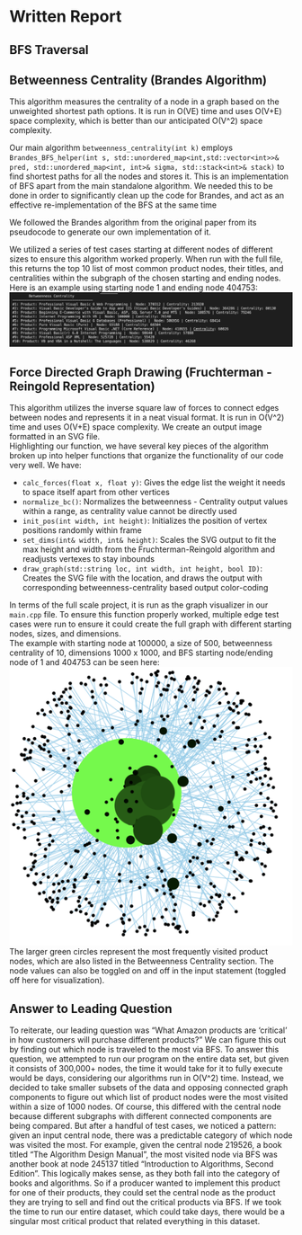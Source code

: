 # Written Report

## BFS Traversal <br>


## Betweenness Centrality (Brandes Algorithm) <br>
This algorithm measures the centrality of a node in a graph based on the unweighted shortest path options. It is run in O(VE) time and uses O(V+E) space complexity, which is better than our anticipated O(V^2) space complexity. <br>

Our main algorithm `betweenness_centrality(int k)` employs `Brandes_BFS_helper(int s, std::unordered_map<int,std::vector<int>>& pred, std::unordered_map<int, int>& sigma, std::stack<int>& stack)` to find shortest paths for all the nodes and stores it. This is an implementation of BFS apart from the main standalone algorithm. We needed this to be done in order to significantly clean up the code for Brandes, and act as an effective re-implementation of the BFS at the same time <br>
 
We followed the Brandes algorithm from the original paper from its pseudocode to generate our own implementation of it. <br>

We utilized a series of test cases starting at different nodes of different sizes to ensure this algorithm worked properly. When run with the full file, this returns the top 10 list of most common product nodes, their titles, and centralities within the subgraph of the chosen starting and ending nodes. Here is an example using starting node 1 and ending node 404753: ![Betweenness Centrality Example](/BC.png) <br>

## Force Directed Graph Drawing (Fruchterman - Reingold Representation) <br>
This algorithm utilizes the inverse square law of forces to connect edges between nodes and represents it in a neat visual format. It is run in O(V^2) time and uses O(V+E) space complexity. We create an output image formatted in an SVG file. <br>
Highlighting our function, we have several key pieces of the algorithm broken up into helper functions that organize the functionality of our code very well. We have: <br>
- `calc_forces(float x, float y)`: Gives the edge list the weight it needs to space itself apart from other vertices
- `normalize_bc()`: Normalizes the betweenness - Centrality output values within a range, as centrality value cannot be directly used 
- `init_pos(int width, int height)`:  Initializes the position of vertex positions randomly within frame
- `set_dims(int& width, int& height)`: Scales the SVG output to fit the max height and width from the Fruchterman-Reingold algorithm and readjusts vertexes to stay inbounds
- `draw_graph(std::string loc, int width, int height, bool ID)`: Creates the SVG file with the location, and draws the output with corresponding betweenness-centrality based output color-coding 

In terms of the full scale project, it is run as the graph visualizer in our `main.cpp` file. To ensure this function properly worked, multiple edge test cases were run to ensure it could create the full graph with different starting nodes, sizes, and dimensions. <br>
The example with starting node at 100000, a size of 500, betweenness centrality of 10, dimensions 1000 x 1000, and BFS starting node/ending node of 1 and 404753 can be seen here: ![Final Graph](/Final1.png) <br>
The larger green circles represent the most frequently visited product nodes, which are also listed in the Betweenness Centrality section. The node values can also be toggled on and off in the input statement (toggled off here for visualization). <br>

## Answer to Leading Question <br>
To reiterate, our leading question was “What Amazon products are ‘critical’ in how customers will purchase different products?” We can figure this out by finding out which node is traveled to the most via BFS. To answer this question, we attempted to run our program on the entire data set, but given it consists of 300,000+ nodes, the time it would take for it to fully execute would be days, considering our algorithms run in O(V^2) time. Instead, we decided to take smaller subsets of the data and opposing connected graph components to figure out which list of product nodes were the most visited within a size of 1000 nodes. Of course, this differed with the central node because different subgraphs with different connected components are being compared. But after a handful of test cases, we noticed a pattern: given an input central node, there was a predictable category of which node was visited the most. For example, given the central node 219526, a book titled “The Algorithm Design Manual”, the most visited node via BFS was another book at node 245137 titled “Introduction to Algorithms, Second Edition”. This logically makes sense, as they both fall into the category of books and algorithms. So if a producer wanted to implement this product for one of their products, they could set the central node as the product they are trying to sell and find out the critical products via BFS. If we took the time to run our entire dataset, which could take days, there would be a singular most critical product that related everything in this dataset.